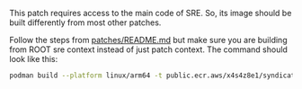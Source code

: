 

This patch requires access to the main code of SRE. So, its image should be built differently from most other patches.

Follow the steps from [patches/README.md](../README.md) but make sure you are building from ROOT sre context instead of 
just patch context. The command should look like this:

```bash
podman build --platform linux/arm64 -t public.ecr.aws/x4s4z8e1/syndicate/patches:rule-engine-"$PATCH_VERSION"-arm64 -f ./patches/"$PATCH_VERSION"/Dockerfile .
```
